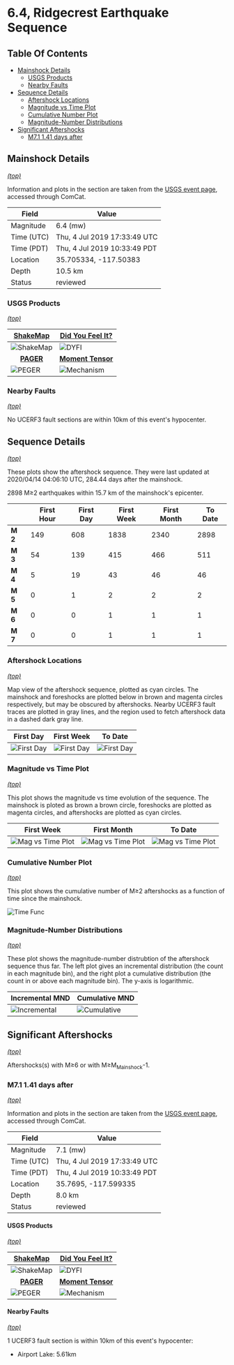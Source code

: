 # 6.4, Ridgecrest Earthquake Sequence

## Table Of Contents

* [Mainshock Details](#mainshock-details)
  * [USGS Products](#usgs-products)
  * [Nearby Faults](#nearby-faults)
* [Sequence Details](#sequence-details)
  * [Aftershock Locations](#aftershock-locations)
  * [Magnitude vs Time Plot](#magnitude-vs-time-plot)
  * [Cumulative Number Plot](#cumulative-number-plot)
  * [Magnitude-Number Distributions](#magnitude-number-distributions)
* [Significant Aftershocks](#significant-aftershocks)
  * [M7.1 1.41 days after](#m71-141-days-after)

## Mainshock Details
*[(top)](#table-of-contents)*

Information and plots in the section are taken from the [USGS event page](https://earthquake.usgs.gov/earthquakes/eventpage/ci38443183), accessed through ComCat.

| Field | Value |
|-----|-----|
| Magnitude | 6.4 (mw) |
| Time (UTC) | Thu, 4 Jul 2019 17:33:49 UTC |
| Time (PDT) | Thu, 4 Jul 2019 10:33:49 PDT |
| Location | 35.705334, -117.50383 |
| Depth | 10.5 km |
| Status | reviewed |

### USGS Products
*[(top)](#table-of-contents)*

| <center>**[ShakeMap](https://earthquake.usgs.gov/earthquakes/eventpage/ci38443183/shakemap/)**</center> | <center>**[Did You Feel It?](https://earthquake.usgs.gov/earthquakes/eventpage/ci38443183/dyfi/)**</center> |
|-----|-----|
| ![ShakeMap](resources/ci38443183_shakemap.jpg) | ![DYFI](resources/ci38443183_dyfi.jpg) |
| <center>**[PAGER](https://earthquake.usgs.gov/earthquakes/eventpage/ci38443183/pager/)**</center> | <center>**[Moment Tensor](https://earthquake.usgs.gov/earthquakes/eventpage/ci38443183/moment-tensor/)**</center> |
| ![PEGER](resources/ci38443183_pager.png) | ![Mechanism](resources/ci38443183_mechanism.jpg) |

### Nearby Faults
*[(top)](#table-of-contents)*


No UCERF3 fault sections are within 10km of this event's hypocenter.

## Sequence Details
*[(top)](#table-of-contents)*

These plots show the aftershock sequence. They were last updated at 2020/04/14 04:06:10 UTC, 284.44 days after the mainshock.

2898 M&ge;2 earthquakes within 15.7 km of the mainshock's epicenter.


|  | First Hour | First Day | First Week | First Month | To Date |
|-----|-----|-----|-----|-----|-----|
| **M 2** | 149 | 608 | 1838 | 2340 | 2898 |
| **M 3** | 54 | 139 | 415 | 466 | 511 |
| **M 4** | 5 | 19 | 43 | 46 | 46 |
| **M 5** | 0 | 1 | 2 | 2 | 2 |
| **M 6** | 0 | 0 | 1 | 1 | 1 |
| **M 7** | 0 | 0 | 1 | 1 | 1 |
### Aftershock Locations
*[(top)](#table-of-contents)*

Map view of the aftershock sequence, plotted as cyan circles. The mainshock  and foreshocks are plotted below in brown and magenta circles respectively, but may be obscured by aftershocks. Nearby UCERF3 fault traces are plotted in gray lines, and the region used to fetch aftershock data in a dashed dark gray line.

| First Day | First Week | To Date |
|-----|-----|-----|
| ![First Day](resources/map_first_day.png) | ![First Day](resources/map_first_week.png) | ![First Day](resources/map_to_date.png) |

### Magnitude vs Time Plot
*[(top)](#table-of-contents)*

This plot shows the magnitude vs time evolution of the sequence. The mainshock is ploted as brown a brown circle, foreshocks are plotted as magenta circles, and aftershocks are plotted as cyan circles.

| First Week | First Month | To Date |
|-----|-----|-----|
| ![Mag vs Time Plot](resources/aftershocks_mag_vs_time_week.png) | ![Mag vs Time Plot](resources/aftershocks_mag_vs_time_month.png) | ![Mag vs Time Plot](resources/aftershocks_mag_vs_time.png) |

### Cumulative Number Plot
*[(top)](#table-of-contents)*

This plot shows the cumulative number of M&ge;2 aftershocks as a function of time since the mainshock.

![Time Func](resources/aftershocks_vs_time.png)

### Magnitude-Number Distributions
*[(top)](#table-of-contents)*

These plot shows the magnitude-number distrubtion of the aftershock sequence thus far. The left plot gives an incremental distribution (the count in each magnitude bin), and the right plot a cumulative distribution (the count in or above each magnitude bin). The y-axis is logarithmic.

| Incremental MND | Cumulative MND |
|-----|-----|
| ![Incremental](resources/aftershocks_mag_num_incremental.png) | ![Cumulative](resources/aftershocks_mag_num_cumulative.png) |

## Significant Aftershocks
*[(top)](#table-of-contents)*

Aftershocks(s) with M&ge;6 or with M&ge;M<sub>Mainshock</sub>-1.

### M7.1 1.41 days after
*[(top)](#table-of-contents)*

Information and plots in the section are taken from the [USGS event page](https://earthquake.usgs.gov/earthquakes/eventpage/ci38457511), accessed through ComCat.

| Field | Value |
|-----|-----|
| Magnitude | 7.1 (mw) |
| Time (UTC) | Thu, 4 Jul 2019 17:33:49 UTC |
| Time (PDT) | Thu, 4 Jul 2019 10:33:49 PDT |
| Location | 35.7695, -117.599335 |
| Depth | 8.0 km |
| Status | reviewed |

#### USGS Products
*[(top)](#table-of-contents)*

| <center>**[ShakeMap](https://earthquake.usgs.gov/earthquakes/eventpage/ci38457511/shakemap/)**</center> | <center>**[Did You Feel It?](https://earthquake.usgs.gov/earthquakes/eventpage/ci38457511/dyfi/)**</center> |
|-----|-----|
| ![ShakeMap](resources/ci38457511_shakemap.jpg) | ![DYFI](resources/ci38457511_dyfi.jpg) |
| <center>**[PAGER](https://earthquake.usgs.gov/earthquakes/eventpage/ci38457511/pager/)**</center> | <center>**[Moment Tensor](https://earthquake.usgs.gov/earthquakes/eventpage/ci38457511/moment-tensor/)**</center> |
| ![PEGER](resources/ci38457511_pager.png) | ![Mechanism](resources/ci38457511_mechanism.jpg) |

#### Nearby Faults
*[(top)](#table-of-contents)*


1 UCERF3 fault section is within 10km of this event's hypocenter:

* Airport Lake: 5.61km

